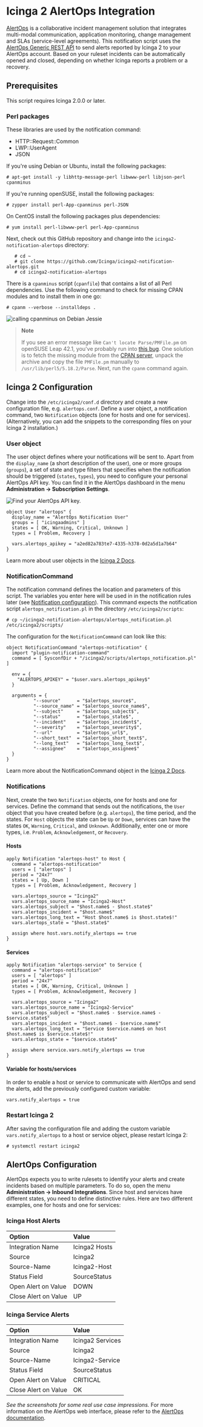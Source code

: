 # Icinga 2 AlertOps Integration

[AlertOps](http://alertops.com/) is a collaborative incident
management solution that integrates multi-modal communication,
application monitoring, change management and SLAs (service-level
agreements). This notification script uses the [AlertOps Generic REST
API](http://help.alertops.com/default.aspx/MyWiki/Generic%20REST%20API.html)
to send alerts reported by Icinga 2 to your AlertOps account. Based
on your ruleset incidents can be automatically opened and closed,
depending on whether Icinga reports a problem or a recovery.

## Prerequisites

This script requires Icinga 2.0.0 or later.

### Perl packages

These libraries are used by the notification command:

* HTTP::Request::Common
* LWP::UserAgent
* JSON

If you're using Debian or Ubuntu, install the following packages:

    # apt-get install -y libhttp-message-perl libwww-perl libjson-perl cpanminus

If you're running openSUSE, install the following packages:

    # zypper install perl-App-cpanminus perl-JSON

On CentOS install the following packages plus dependencies:

    # yum install perl-libwww-perl perl-App-cpanminus

Next, check out this GitHub repository and change into the
`icinga2-notification-alertops` directory:

```
   # cd ~
   # git clone https://github.com/Icinga/icinga2-notification-alertops.git
   # cd icinga2-notification-alertops
```

There is a `cpanminus` script (`cpanfile`) that contains a list of
all Perl dependencies. Use the following command to check for missing
CPAN modules and to install them in one go:

    # cpanm --verbose --installdeps .

![calling `cpanminus` on Debian Jessie](images/cpanminus-jessie.png "calling `cpanminus` on Debian Jessie")

> **Note**
>
> If you see an error message like `Can't locate Parse/PMFile.pm` on
> openSUSE Leap 42.1, you've probably run into [this
> bug](https://bugzilla.suse.com/show_bug.cgi?id=983472). One solution
> is to fetch the missing module from the [CPAN server](http://www.cpan.org/authors/id/I/IS/ISHIGAKI/Parse-PMFile-0.40.tar.gz),
> unpack the archive and copy the file `PMFile.pm` manually to `/usr/lib/perl5/5.18.2/Parse`.
> Next, run the `cpanm` command again.

## Icinga 2 Configuration

Change into the `/etc/icinga2/conf.d` directory and create a new
configuration file, e.g. `alertops.conf`. Define a user object, a
notification command, two `Notification` objects (one for hosts and
one for services). (Alternatively, you can add the snippets to the
corresponding files on your Icinga 2 installation.)

### User object

The user object defines where your notifications will be sent to.
Apart from the `display_name` (a short description of the user),
one or more groups (`groups`), a set of state and type filters that
specifies when the notification should be triggered (`states`,
`types`), you need to configure your personal AlertOps API key. You
can find it in the AlertOps dashboard in the menu **Administration
-> Subscription Settings**.

![Find your AlertOps API key.](images/api-key.png "finding our AlertOps API key")

```
object User "alertops" {
  display_name = "AlertOps Notification User"
  groups = [ "icingaadmins" ]
  states = [ OK, Warning, Critical, Unknown ]
  types = [ Problem, Recovery ]

  vars.alertops_apikey = "a2ed82a783te7-4335-h378-0d2a5d1a7b64"
}
```

Learn more about user objects in the [Icinga 2 Docs](http://docs.icinga.org/icinga2/latest/doc/module/icinga2/chapter/object-types#objecttype-user).

### NotificationCommand

The notification command defines the location and parameters of
this script. The variables you enter here will be used in in the
notification rules later (see [Notification
configuration](README.md#notifications-config)). This command
expects the notification script `alertops_notification.pl` in the
directory `/etc/icinga2/scripts`:

    # cp ~/icinga2-notification-alertops/alertops_notification.pl /etc/icinga2/scripts/

The configuration for the `NotificationCommand` can look like this:

```
object NotificationCommand "alertops-notification" {
  import "plugin-notification-command"
  command = [ SysconfDir + "/icinga2/scripts/alertops_notification.pl" ]

  env = {
    "ALERTOPS_APIKEY" = "$user.vars.alertops_apikey$"
  }

  arguments = {
          "--source"      = "$alertops_source$",
          "--source_name" = "$alertops_source_name$",
          "--subject"     = "$alertops_subject$",
          "--status"      = "$alertops_state$",
          "--incident"    = "$alertops_incident$",
          "--severity"    = "$alertops_severity$",
          "--url"         = "$alertops_url$",
          "--short_text"  = "$alertops_short_text$",
          "--long_text"   = "$alertops_long_text$",
          "--assignee"    = "$alertops_assignee$"
  }
}
```

Learn more about the NotificationCommand object in the [Icinga 2 Docs](http://docs.icinga.org/icinga2/latest/doc/module/icinga2/chapter/object-types#objecttype-notificationcommand).

### <a id="notifications-config"></a> Notifications

Next, create the two `Notification` objects, one for hosts and one for
services. Define the command that sends out the notifications, the
`User` object that you have created before (e.g. `alertops`), the
time period, and the states. For `Host` objects the state can be `Up` or
`Down`, services can have the states `OK`, `Warning`, `Critical`,
and `Unknown`. Additionally, enter one or more types, i.e. `Problem`,
`Acknowledgement`, or `Recovery`.

#### Hosts

```
apply Notification "alertops-host" to Host {
  command = "alertops-notification"
  users = [ "alertops" ]
  period = "24x7"
  states = [ Up, Down ]
  types = [ Problem, Acknowledgement, Recovery ]

  vars.alertops_source = "Icinga2"
  vars.alertops_source_name = "Icinga2-Host"
  vars.alertops_subject = "$host.name$ - $host.state$"
  vars.alertops_incident = "$host.name$"
  vars.alertops_long_text = "Host $host.name$ is $host.state$!"
  vars.alertops_state = "$host.state$"

  assign where host.vars.notify_alertops == true
}
```

#### Services

```
apply Notification "alertops-service" to Service {
  command = "alertops-notification"
  users = [ "alertops" ]
  period = "24x7"
  states = [ OK, Warning, Critical, Unknown ]
  types = [ Problem, Acknowledgement, Recovery ]

  vars.alertops_source = "Icinga2"
  vars.alertops_source_name = "Icinga2-Service"
  vars.alertops_subject = "$host.name$ - $service.name$ - $service.state$"
  vars.alertops_incident = "$host.name$ - $service.name$"
  vars.alertops_long_text = "Service $service.name$ on host $host.name$ is $service.state$!"
  vars.alertops_state = "$service.state$"

  assign where service.vars.notify_alertops == true
}
```

#### Variable for hosts/services

In order to enable a host or service to communicate with AlertOps and
send the alerts, add the previously configured custom variable:

```
vars.notify_alertops = true
```

### Restart Icinga 2

After saving the configuration file and adding the custom variable
`vars.notify_alertops` to a host or service object, please restart
Icinga 2:

    # systemctl restart icinga2

## <a id="alert-ops-config"></a> AlertOps Configuration

AlertOps expects you to write rulesets to identify your alerts and
create incidents based on multiple parameters. To do so, open the
menu **Administration -> Inbound Integrations**. Since host and
services have different states, you need to define distinctive
rules. Here are two different examples, one for hosts and one for
services:

### Icinga Host Alerts

| Option                  | Value           | 
| :---------------------- | :-------------- |
| Integration Name        | Icinga2 Hosts   |
| Source                  | Icinga2         |
| Source-Name             | Icinga2-Host    |
| Status Field            | SourceStatus    |
| Open Alert on Value     | DOWN            |
| Close Alert on Value    | UP              | 

### Icinga Service Alerts

| Option                  | Value              | 
| :---------------------- | :-------------- |
| Integration Name        | Icinga2 Services   |
| Source                  | Icinga2            |
| Source-Name             | Icinga2-Service    |
| Status Field            | SourceStatus       |
| Open Alert on Value     | CRITICAL           |
| Close Alert on Value    | OK                 | 

*See the screenshots for some real use case impressions.* For more
information on the AlertOps web interface, please refer to the [AlertOps
documentation](http://alertops.com/documentation).
